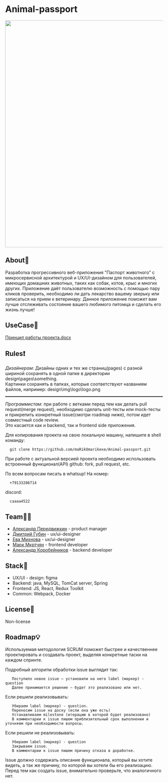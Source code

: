 # Animal-passport


<p align="center">
      <img src="https://i.ibb.co/vkznSS5/346915732996474.webp" width="726">
</p>





## About🐹

Разработка прогрессивного веб-приложения "Паспорт животного" с микросервисной архитектурой и UX/UI-дизайном для пользователей, имеющих домашних животных, таких как собак, котов, крыс и многих других. Приложение даёт пользователю возможность с помощью пару кликов проверить, необходимо ли дать лекарство вашему зверьку или записаться на прием к ветеринару. Данное приложение поможет вам лучше отслеживать состояние вашего любимого питомца и сделать его жизнь лучше!  

## UseCase🔧


[Принцип работы проекта.docx](https://github.com/user-attachments/files/17063627/default.docx)


## Rules❗

<i>Дизайнерам</i>: Дизайны одних и тех же страниц(pages) c разной шириной сохранять в одной папке в директории design\pages\something.<br>Картинки сохранять в папках, которые соответствуют названиям файлов, например: design\img\logo\logo.png
<hr style="border: none; border-top: 1px dotted #000;"/>

<i>Программистам</i>: при работе с ветками перед тем как делать pull request(merge request), необходимо сделать unit-тесты или mock-тесты и прикрепить конкретный issue(смотри roadmap ниже), потом идет совместный code review. <br>Это касается как и backend, так и frontend side приложения.

Для копирования проекта на свою локальную машину, напишите в shell команду:

      git clone https://github.com/maRikOmarikexe/Animal-passport.git

При работе с актуальной версией проекта необходимо использовать встроенный функционал(API) github: fork, pull request, etc.


По всем вопросам писать в whatsup! На номер:

      +79133286714
discord:

      caaaa4522

## Team👨‍💻

- [Александр Передвижкин](https://github.com/fewuch) - product manager
- [Дмитрий Губин](https://github.com/SlojnaSlojna) - ux/ui-designer
- [Ева Михнова](https://github.com/Eva-He-understands) - ux/ui-designer
- [Марк Мкртчян](https://github.com/maRikOmarikexe) - frontend developer
- [Александр Коробейников](https://github.com/Doath1337) - backend developer

## Stack📜
<ul>
<li>UX/UI - design: figma</li>

<li>Backend: java, MySQL, TomCat server, Spring </li>

<li>Frontend: JS, React, Redux Toolkit</li>

<li>Common: Webpack, Docker</li>
</ul>

## License🧾

Non-license

## Roadmap💡

Используемая методология SCRUM поможет быстрее и качественнее проектировать и создавать проект, выделяя конкретные таски на каждом спринте.


Подробный алгоритм обработки issue выглядит так:

       Поступило новое issue – установили на него label (маркер) - question
       Далее принимается решение — будет это реализовано или нет.

Если решили реализовывать:

       Убираем label (маркер) - question.
       Переносим issue на доску (если она уже есть)
       Устанавливаем milestone (итерацию в которой будет реализовано)
       В комментарии к issue пишем приблизительный срок выполнении и уточняем при необходимости вопросы.

Если решили не реализовывать:

       Убираем label (маркер) - question
       Закрываем issue.
       В комментарии к issue пишем причину отказа в доработке.

Issue должно содержать описание функционала, который вы хотите видеть, а так же причину, по которой вы хотели бы его реализацию. Перед тем как создать issue, внимательно проверьте, что аналогичного нет.



